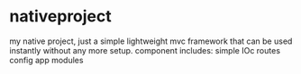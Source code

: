 # nativeproject
my native project, just a simple lightweight mvc framework that can be used instantly without any more setup.
component includes:
simple IOc
routes
config
app modules


